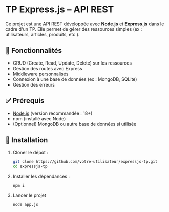 # TP Express.js – API REST

Ce projet est une API REST développée avec **Node.js** et **Express.js** dans le cadre d'un TP. Elle permet de gérer des ressources simples (ex : utilisateurs, articles, produits, etc.).

## 📁 Fonctionnalités

- CRUD (Create, Read, Update, Delete) sur les ressources
- Gestion des routes avec Express
- Middleware personnalisés
- Connexion à une base de données (ex : MongoDB, SQLite)
- Gestion des erreurs

## ✅ Prérequis

- [Node.js](https://nodejs.org/) (version recommandée : 18+)
- npm (installé avec Node)
- (Optionnel) MongoDB ou autre base de données si utilisée

## 🔧 Installation

1. Cloner le dépôt :
   ```bash
   git clone https://github.com/votre-utilisateur/expressjs-tp.git
   cd expressjs-tp
   ```
2. Installer les dépendances :
   ```
   npm i
   ```
4. Lancer le projet
   ```
   node app.js
   ```
   
